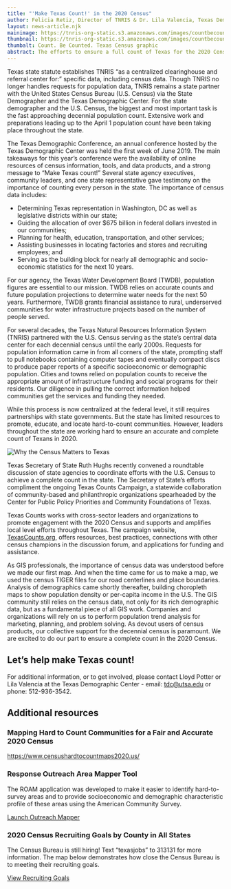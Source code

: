 ```yaml
---
title: "'Make Texas Count!' in the 2020 Census"
author: Felicia Retiz, Director of TNRIS & Dr. Lila Valencia, Texas Demographer's Office
layout: news-article.njk
mainimage: https://tnris-org-static.s3.amazonaws.com/images/countbecounted_census2020.jpg
thumbnail: https://tnris-org-static.s3.amazonaws.com/images/countbecounted_census2020_th.jpg
thumbalt: Count. Be Counted. Texas Census graphic
abstract: The efforts to ensure a full count of Texas for the 2020 Census are fully underway. TNRIS is proud to be doing its part to support this major undertaking.
---
```


Texas state statute establishes TNRIS “as a centralized clearinghouse and referral center for:” specific data, including census data. Though TNRIS no longer handles requests for population data, TNRIS remains a state partner with the United States Census Bureau (U.S. Census) via the State Demographer and the Texas Demographic Center. For the state demographer and the U.S. Census, the biggest and most important task is the fast approaching decennial population count. Extensive work and preparations leading up to the April 1 population count have been taking place throughout the state.

The Texas Demographic Conference, an annual conference hosted by the Texas Demographic Center was held the first week of June 2019. The main takeaways for this year’s conference were the availability of online resources of census information, tools, and data products, and a strong message to “Make Texas count!” Several state agency executives, community leaders, and one state representative gave testimony on the importance of counting every person in the state. The importance of census data includes:

-   Determining Texas representation in Washington, DC as well as legislative districts within our state;
-   Guiding the allocation of over $675 billion in federal dollars invested in our communities;
-   Planning for health, education, transportation, and other services;
-   Assisting businesses in locating factories and stores and recruiting employees; and
-   Serving as the building block for nearly all demographic and socio-economic statistics for the next 10 years.

For our agency, the Texas Water Development Board (TWDB), population figures are essential to our mission. TWDB relies on accurate counts and future population projections to determine water needs for the next 50 years. Furthermore, TWDB grants financial assistance to rural, underserved communities for water infrastructure projects based on the number of people served.

For several decades, the Texas Natural Resources Information System (TNRIS) partnered with the U.S. Census serving as the state’s central data center for each decennial census until the early 2000s. Requests for population information came in from all corners of the state, prompting staff to pull notebooks containing computer tapes and eventually compact discs to produce paper reports of a specific socioeconomic or demographic population. Cities and towns relied on population counts to receive the appropriate amount of infrastructure funding and social programs for their residents. Our diligence in pulling the correct information helped communities get the services and funding they needed.

While this process is now centralized at the federal level, it still requires partnerships with state governments. But the state has limited resources to promote, educate, and locate hard-to-count communities. However, leaders throughout the state are working hard to ensure an accurate and complete count of Texans in 2020.

<img class="img-responsive" src="https://tnris-org-static.s3.amazonaws.com/images/whycensusmatters.jpg" alt="Why the Census Matters to Texas">

Texas Secretary of State Ruth Hughs recently convened a roundtable discussion of state agencies to coordinate efforts with the U.S. Census to achieve a complete count in the state. The Secretary of State’s efforts compliment the ongoing Texas Counts Campaign, a statewide collaboration of community-based and philanthropic organizations spearheaded by the Center for Public Policy Priorities and Community Foundations of Texas.

Texas Counts works with cross-sector leaders and organizations to promote engagement with the 2020 Census and supports and amplifies local level efforts throughout Texas. The campaign website, [TexasCounts.org](https://texascounts.org), offers resources, best practices, connections with other census champions in the discussion forum, and applications for funding and assistance.

As GIS professionals, the importance of census data was understood before we made our first map. And when the time came for us to make a map, we used the census TIGER files for our road centerlines and place boundaries. Analysis of demographics came shortly thereafter, building choropleth maps to show population density or per-capita income in the U.S. The GIS community still relies on the census data, not only for its rich demographic data, but as a fundamental piece of all GIS work. Companies and organizations will rely on us to perform population trend analysis for marketing, planning, and problem solving. As devout users of census products, our collective support for the decennial census is paramount. We are excited to do our part to ensure a complete count in the 2020 Census.

## Let’s help make Texas count!

For additional information, or to get involved, please contact Lloyd Potter or Lila Valencia at the Texas Demographic Center - email: tdc@utsa.edu or phone: 512-936-3542.

## Additional resources

### Mapping Hard to Count Communities for a Fair and Accurate 2020 Census

<https://www.censushardtocountmaps2020.us/>

### Response Outreach Area Mapper Tool

The ROAM application was developed to make it easier to identify hard-to-survey areas and to provide socioeconomic and demographic characteristic profile of these areas using the American Community Survey.

<a class="btn btn-lg btn-tnris" href="https://gis-portal.data.census.gov/arcgis/apps/webappviewer/index.html?id=3d16177a12b34c938adcf8c78e8b9699"><i class="glyphicon glyphicon-new-window
"></i> Launch Outreach Mapper</a>

### 2020 Census Recruiting Goals by County in All States

The Census Bureau is still hiring! Text “texasjobs” to 313131 for more information. The map below demonstrates how close the Census Bureau is to meeting their recruiting goals.

<a class="btn btn-lg btn-tnris" href="https://public.tableau.com/profile/us.census.bureau?fbclid=IwAR1Gov2tr1_2FmGDjYyOIQ4WfvE7QI16t1V0KeiSg_koePtVBZ78u_BMTGk#!/vizhome/RecruitingGoalsCensus2020/PercentofPeakOpsRecruitingGoal"><i class="glyphicon glyphicon-new-window
"></i> View Recruiting Goals</a>
